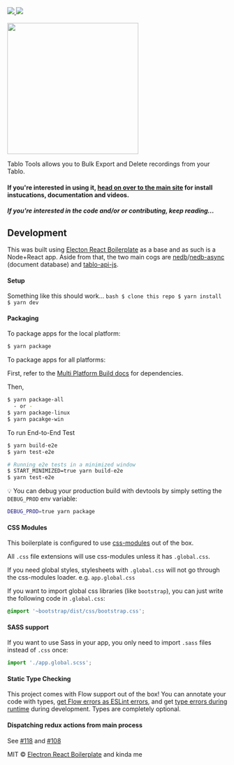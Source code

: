 <a href="https://travis-ci.com/github/jessedp/tablo-tools-electron" title="Travis - Linux, Mac">
<img src="https://travis-ci.com/jessedp/tablo-tools-electron.svg?branch=master" />
</a>

<a href="https://ci.appveyor.com/project/jessedp/tablo-tools-electron" title="Appveyor (Win)">
<img src="https://ci.appveyor.com/api/projects/status/github/jessedp/tablo-tools-electron">
</a>

<br/>
<br/>

<a href="https://jessedp.github.io/tablo-tools-electron/">
<img width="300" src="https://jessedp.github.io/tablo-tools-electron/resources/tablo_tools_title_large.png"/>
</a>
<br/>

Tablo Tools allows you to Bulk Export and Delete recordings from your Tablo.
<br/>

#### If you're interested in using it, <a href="https://jessedp.github.io/tablo-tools-electron/">head on over to the main site</a> for install instucations, documentation and videos.

#### _If you're interested in the code and/or or contributing, keep reading..._

## Development

This was built using <a href="https://github.com/electron-react-boilerplate/electron-react-boilerplate">Electon React Boilerplate</a> as a base and as such is a Node+React app. Aside from that, the two main cogs are
<a href="https://github.com/louischatriot/nedb">nedb</a>/<a href="https://github.com/Akumzy/nedb-async">nedb-async</a> (document database) and <a href="https://github.com/jessedp/tablo-api-js">tablo-api-js</a>.

#### Setup

Something like this should work...
`bash $ clone this repo $ yarn install $ yarn dev`

#### Packaging

To package apps for the local platform:

```bash
$ yarn package
```

To package apps for all platforms:

First, refer to the [Multi Platform Build docs](https://www.electron.build/multi-platform-build) for dependencies.

Then,

```bash
$ yarn package-all
  - or -
$ yarn package-linux
$ yarn pacakge-win
```

To run End-to-End Test

```bash
$ yarn build-e2e
$ yarn test-e2e

# Running e2e tests in a minimized window
$ START_MINIMIZED=true yarn build-e2e
$ yarn test-e2e
```

:bulb: You can debug your production build with devtools by simply setting the `DEBUG_PROD` env variable:

```bash
DEBUG_PROD=true yarn package
```

#### CSS Modules

This boilerplate is configured to use [css-modules](https://github.com/css-modules/css-modules) out of the box.

All `.css` file extensions will use css-modules unless it has `.global.css`.

If you need global styles, stylesheets with `.global.css` will not go through the
css-modules loader. e.g. `app.global.css`

If you want to import global css libraries (like `bootstrap`), you can just write the following code in `.global.css`:

```css
@import '~bootstrap/dist/css/bootstrap.css';
```

#### SASS support

If you want to use Sass in your app, you only need to import `.sass` files instead of `.css` once:

```js
import './app.global.scss';
```

#### Static Type Checking

This project comes with Flow support out of the box! You can annotate your code with types, [get Flow errors as ESLint errors](https://github.com/amilajack/eslint-plugin-flowtype-errors), and get [type errors during runtime](https://github.com/codemix/flow-runtime) during development. Types are completely optional.

#### Dispatching redux actions from main process

See [#118](https://github.com/electron-react-boilerplate/electron-react-boilerplate/issues/118) and [#108](https://github.com/electron-react-boilerplate/electron-react-boilerplate/issues/108)

MIT © [Electron React Boilerplate](https://github.com/electron-react-boilerplate) and kinda me
